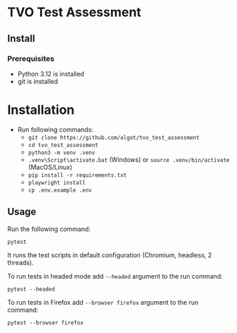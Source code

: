# TVO Test Assessment

## Install

### Prerequisites

* Python 3.12  is installed
* git is installed

# Installation
* Run following commands:
  * `git clone https://github.com/algot/tvo_test_assessment`
  * `cd tvo_test_assessment`
  * `python3 -m venv .venv`
  * `.venv\Script\activate.bat` (Windows) or `source .venv/bin/activate` (MacOS/Linux) 
  * `pip install -r requirements.txt`
  * `playwright install`
  * `cp .env.example .env`

## Usage
Run the following command:

  `pytest`

It runs the test scripts in default configuration (Chromium, headless, 2 threads).

To run tests in headed mode add `--headed` argument to the run command:

`pytest --headed`

To run tests in Firefox add `--browser firefox` argument to the run command:

`pytest --browser firefox`